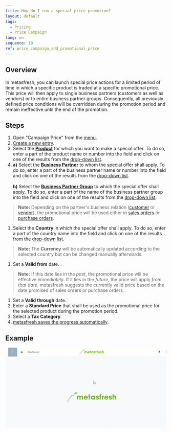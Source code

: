 ```yaml
---
title: How do I run a special price promotion?
layout: default
tags:
  - Pricing
  - Price Campaign
lang: en
sequence: 10
ref: price_campaign_add_promotional_price
---
```


## Overview
In metasfresh, you can launch special price actions for a limited period of time in which a specific product is traded at a specific promotional price. This price will then apply to single business partners (customers as well as vendors) or to entire business partner groups. Consequently, all previously defined price conditions will be overridden during the promotion period and remain ineffective until the end of the promotion.

## Steps
1. Open "Campaign Price" from the [menu](Menu).
1. [Create a new entry](New_Record_Window).
1. Select the [**Product**](NewProduct) for which you want to make a special offer. To do so, enter a part of the product name or number into the field and click on one of the results from the [drop-down list](Keyboard_shortcuts_reference).
1. **a)** Select the [**Business Partner**](New_Business_Partner) to whom the special offer shall apply. To do so, enter a part of the business partner name or number into the field and click on one of the results from the [drop-down list](Keyboard_shortcuts_reference).<br><br>
**b)** Select the [**Business Partner Group**](New_Business_Partner_Group) to which the special offer shall apply. To do so, enter a part of the name of the business partner group into the field and click on one of the results from the [drop-down list](Keyboard_shortcuts_reference).
 >**Note:** Depending on the partner's business relation ([customer](New_business_partner_customer) or [vendor](New_business_partner_vendor)), the promotional price will be used either in [sales orders](SalesOrder_recording) or [purchase orders](CreatePurchaseOrder).

1. Select the **Country** in which the special offer shall apply. To do so, enter a part of the country name into the field and click on one of the results from the [drop-down list](Keyboard_shortcuts_reference).
 >**Note:** The **Currency** will be automatically updated according to the selected country but can be changed manually afterwards.

1. Set a **Valid from** date.
 >**Note:** If this date lies in the *past*, the promotional price will be effective *immediately*. If it lies in the *future*, the price will apply *from that date*. metasfresh suggests the currently valid price based on the date promised of sales orders or purchase orders.

1. Set a **Valid through** date.
1. Enter a **Standard Price** that shall be used as the promotional price for the selected product during the promotion period.
1. Select a **Tax Category**.
1. [metasfresh saves the progress automatically](Saveindicator).

## Example
![](../DE/assets/Preiskampagne_Aktionspreis_anlegen.gif)
